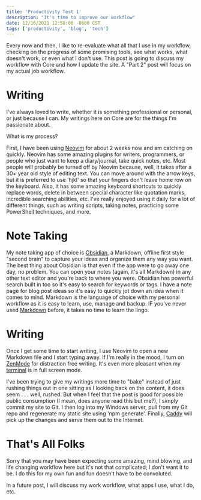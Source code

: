 ```yaml
---
title: 'Productivity Test 1'
description: "It's time to improve our workflow"
date: 12/16/2021 12:58:00 -0600 CST
tags: ['productivity', 'blog', 'tech']
---
```


Every now and then, I like to re-evaluate what all that I use in my workflow, checking on the progress of some promising tools, see what works, what doesn't work, or even what I don't use. This post is going to discuss my workflow with Core and how I update the site. A "Part 2" post will focus on my actual job workflow.

# Writing

I've always loved to write, whether it is something professional or personal, or just because I can. My writings here on Core are for the things I'm passionate about.

What is my process?

First, I have been using [Neovim](https://neovim.io/) for about 2 weeks now and am catching on quickly. Neovim has some amazing plugins for writers, programmers, or people who just want to keep a diary/journal, take quick notes, etc. Most people will probably be turned off by Neovim because, well, it takes after a 30+ year old style of editing text. You can move around with the arrow keys, but it is preferred to use 'hjkl' so that your fingers don't leave home row on the keyboard. Also, it has some amazing keyboard shortcuts to quickly replace words, delete in between special character like quotation marks, incredible searching abilities, etc. I've really enjoyed using it daily for a lot of different things, such as writing scripts, taking notes, practicing some PowerShell techniques, and more.

# Note Taking

My note taking app of choice is [Obsidian](https://obsidian.md/), a Markdown, offline first style "second brain" to capture your ideas and organize them any way you want. The best thing about Obsidian is that even if the app were to go away one day, no problem. You can open your notes (again, it's all Markdown) in any other text editor and you're back to where you were. Obsidian has powerful search built in too so it's easy to search for keywords or tags. I have a note page for blog post ideas so it's easy to quickly jot down an idea when it comes to mind. Markdown is the language of choice with my personal workflow as it is easy to learn, use, manage and backup. IF you've never used [Markdown](https://www.markdownguide.org/cheat-sheet) before, it takes no time to learn the lingo.

# Writing

Once I get some time to start writing, I use Neovim to open a new Markdown file and I start typing away. If I'm really in the mood, I turn on [ZenMode](https://github.com/folke/zen-mode.nvim) for distraction free writing. It's even more pleasant when my [terminal](https://sw.kovidgoyal.net/kitty/) is in full screen mode.

I've been trying to give my writings more time to "bake" instead of just rushing things out in one sitting as I looking back on the content, it does seem . . . well, rushed. But when I feel that the post is good for possible public consumption (I mean, does anyone read this but me?), I simply commit my site to Git. I then log into my Windows server, pull from my Git repo and regenerate my static site using 'npm generate'. Finally, [Caddy](https://caddyserver.com/) will pick up the changes and serve them out to the Internet.

# That's All Folks

Sorry that you may have been expecting some amazing, mind blowing, and life changing workflow here but it's not that complicated; I don't want it to be. I do this for my own fun and fun doesn't have to be convoluted.

In a future post, I will discuss my work workflow, what apps I use, what I do, etc.
